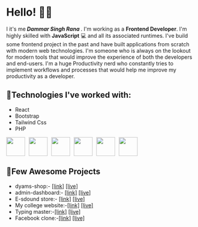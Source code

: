 # Hello! 👋👋

I it's me<b> <i>Dammar Singh Rana </i></b>. I'm working as  a <b> Frontend Developer</b>. I'm highly skilled with <b>JavaScript</b>  💻 and all its associated runtimes. I've build some frontend  project in the past and have built applications from scratch with modern web technologies. I'm someone who is always on the lookout for modern tools that would improve the experience of both the developers and end-users. I'm a huge Productivity nerd who constantly tries to implement workflows and processes that would help me improve my productivity as a developer.

## 🌟Technologies I've worked with:
<ul>
  <li>React</li>
  <li>Bootstrap</li>
  <li>Tailwind Css</li>
  <li>PHP</li>
</ul>
<div style="display:flex; gap:10px">
<img src="https://upload.wikimedia.org/wikipedia/commons/thumb/a/a7/React-icon.svg/2300px-React-icon.svg.png" width=50 height=50/>

  <img src="https://camo.githubusercontent.com/3a3d4ec74a7f0086704279ea54b8a87e46cec2e6d1fcae6d8e6e9fda57054b2d/68747470733a2f2f75706c6f61642e77696b696d656469612e6f72672f77696b6970656469612f636f6d6d6f6e732f622f62322f426f6f7473747261705f6c6f676f2e737667" width=50 height=50/>
<img src="https://cdn-icons-png.flaticon.com/512/5968/5968332.png" width=50 height=50/>
<img src="https://cdn-icons-png.flaticon.com/128/5968/5968282.png" width=50 height=50/>
<img src="https://www.drupal.org/files/project-images/screenshot_361.png" width=50 height=50/>
<img src="https://cdn-icons-png.flaticon.com/128/5968/5968705.png" width=50 height=50/>
</div>

## 🎊Few Awesome Projects
<ul>
  <li>dyams-shop:-  <a href="https://github.com/dammar093/dyams-shop">[link]</a> <a href ="https://dyams-shop.vercel.app/">[live] </a></li>
  <li>admin-dashboard:- <a href="https://github.com/dammar093/admin-dashboard">[link]</a>  <a href ="https://admin-dashboard-nu-plum.vercel.app/">[live] </a></  </li>
  <li>E-sdound store:- <a href="https://github.com/dammar093/eSound">[link]</a> <a href ="https://dammar093.github.io/eSound/">[live] </a></li>
  <li>My college website:-<a href="https://github.com/dammar093/jmc3.0">[link]</a> <a href ="https://dammar093.github.io/jmc3.0/">[live] </a></li>
  <li>Typing master:-<a href="https://github.com/dammar093/typingMaster">[link]</a> <a href ="https://dammar093.github.io/typingMaster/">[live] </a></li>
  <li>Facebook clone:-<a href="https://github.com/dammar093/facebook-clone">[link]</a> <a href ="https://facebook-clone-git-main-dammar-singh-rs-projects.vercel.app/">[live] </a></li>

</ul>

